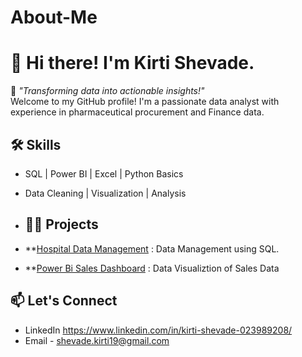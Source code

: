 # About-Me

# 👋 Hi there! I'm Kirti Shevade.

🎯 *"Transforming data into actionable insights!"*  
Welcome to my GitHub profile! I'm a passionate data analyst with experience in pharmaceutical procurement and Finance data.


## 🛠️ Skills
- SQL | Power BI | Excel | Python Basics 
- Data Cleaning | Visualization | Analysis

- ## 👩‍💻 Projects
- **[Hospital Data Management](https://github.com/KirtiShevade/Data-Analysis-Project/blob/main/SQL%20Project%20-%20Hospital%20DM/Hospital%20Management%20SQL%20project.sql) : Data Management using SQL.
- **[Power Bi Sales Dashboard](https://github.com/KirtiShevade/Data-Analysis-Project/tree/main/Power%20BI%20Project%20-%20Sales) : Data Visualiztion of Sales Data


## 📫 Let's Connect
- LinkedIn  https://www.linkedin.com/in/kirti-shevade-023989208/
- Email -   shevade.kirti19@gmail.com

